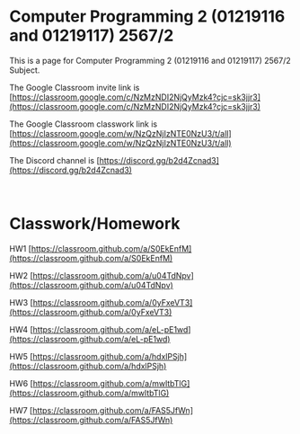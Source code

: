 # Computer Programming 2 (01219116 and 01219117) 2567/2

This is a page for Computer Programming 2 (01219116 and 01219117) 2567/2 Subject.

The Google Classroom invite link is [https://classroom.google.com/c/NzMzNDI2NjQyMzk4?cjc=sk3jjr3](https://classroom.google.com/c/NzMzNDI2NjQyMzk4?cjc=sk3jjr3)

The Google Classroom classwork link is [https://classroom.google.com/w/NzQzNjIzNTE0NzU3/t/all](https://classroom.google.com/w/NzQzNjIzNTE0NzU3/t/all)

The Discord channel is [https://discord.gg/b2d4Zcnad3](https://discord.gg/b2d4Zcnad3)

<br>

# Classwork/Homework

HW1 [https://classroom.github.com/a/S0EkEnfM](https://classroom.github.com/a/S0EkEnfM)

HW2 [https://classroom.github.com/a/u04TdNpv](https://classroom.github.com/a/u04TdNpv)

HW3 [https://classroom.github.com/a/0yFxeVT3](https://classroom.github.com/a/0yFxeVT3)

HW4 [https://classroom.github.com/a/eL-pE1wd](https://classroom.github.com/a/eL-pE1wd)

HW5 [https://classroom.github.com/a/hdxlPSjh](https://classroom.github.com/a/hdxlPSjh)

HW6 [https://classroom.github.com/a/mwltbTlG](https://classroom.github.com/a/mwltbTlG)

HW7 [https://classroom.github.com/a/FAS5JfWn](https://classroom.github.com/a/FAS5JfWn)
